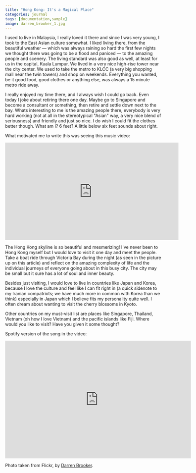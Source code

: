 ```yaml
---
title: "Hong Kong: It's a Magical Place"
categories: journal
tags: [documentation,sample]
image: darren_brooker_1.jpg
---
```


I used to live in Malaysia, I really loved it there and since I was very young, I took to the East Asian culture somewhat. I liked living there, from the beautiful weather &mdash; which was always raining so hard the first few nights we thought there was going to be a flood and paniced &mdash; to the amazing people and scenery. The living standard was also good as well, at least for us in the capital, Kuala Lumpur. We lived in a very nice high-rise tower near the city center. We used to take the metro to KLCC (a very big shopping mall near the twin towers) and shop on weekends. Everything you wanted, be it good food, good clothes or anything else, was always a 15 minute metro ride away.

I really enjoyed my time there, and I always wish I could go back. Even today I joke about retiring there one day. Maybe go to Singapore and become a consultant or something, then retire and settle down next to the bay. Whats interesting to me is the amazing people there, everybody is very hard working (not at all in the stereotypical "Asian" way, a very nice blend of seriousness) and friendly and just so nice. I do wish I could fit the clothes better though. What am I? 6 feet? A little below six feet sounds about right.

What motivated me to write this was seeing this music video:
<iframe style="display:block; margin:auto" width="560" height="315" src="https://www.youtube.com/embed/Kp7sZi7KeeY" title="YouTube video player" frameborder="0" allow="accelerometer; autoplay; clipboard-write; encrypted-media; gyroscope; picture-in-picture" allowfullscreen></iframe>

The Hong Kong skyline is so beautiful and mesmerizing! I've never been to Hong Kong myself but I would love to visit it one day and meet the people. Take a boat ride through Victoria Bay during the night (as seen in the picture up on this article) and reflect on the amazing complexity of life and the individual journeys of everyone going about in this busy city. The city may be small but it sure has a lot of soul and inner beauty.

Besides just visiting, I would love to live in countries like Japan and Korea, because I love the culture and feel like I can fit right in (a quick sidenote to my Iranian compatriots; we have much more in common with Korea than we think) especially in Japan which I believe fits my personality quite well. I often dream about wanting to visit the cherry blossoms in Kyoto. 

Other countries on my must-visit list are places like Singapore, Thailand, Vietnam (oh how I love Vietnam) and the pacific islands like Fiji. Where would you like to visit? Have you given it some thought?

Spotify version of the song in the video:

<iframe style="display:block; margin:auto" src="https://open.spotify.com/embed/track/3feuOpHv8MHl9c0updNdvt" width="600" height="380" frameborder="0" allowtransparency="true" allow="encrypted-media"></iframe>

Photo taken from Flickr, by [Darren Brooker](https://www.flickr.com/photos/dbrooker/8750525075/).
